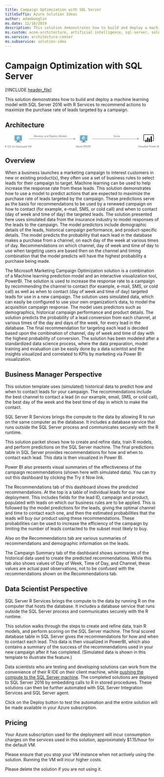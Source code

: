 ```yaml
---
title: Campaign Optimization with SQL Server
titleSuffix: Azure Solution Ideas
author: adamboeglin
ms.date: 12/16/2019
description: This solution demonstrates how to build and deploy a machine learning model with SQL Server 2016 with R Services to recommend actions to maximize the purchase rate of leads targeted by a campaign.
ms.custom: acom-architecture, artificial intelligence, sql-server, solution architectures, Azure, ai gallery, 'https://azure.microsoft.com/solutions/architecture/campaign-optimization-with-sql-server/'
ms.service: architecture-center
ms.subservice: solution-idea
---
```


# Campaign Optimization with SQL Server

[!INCLUDE [header_file](../header.md)]

This solution demonstrates how to build and deploy a machine learning model with SQL Server 2016 with R Services to recommend actions to maximize the purchase rate of leads targeted by a campaign.

## Architecture

<!-- markdownlint-disable MD033 -->
<!-- cSpell:ignore viewbox segoe semibold dasharray linecap miterlimit tspan evenodd -->

<svg class="architecture-diagram" aria-labelledby="campaign-optimization-with-sql-server" height="71.779" viewbox="0 0 811.074 71.779"  xmlns="http://www.w3.org/2000/svg">
    <path fill="#969696" d="M124.922 22.731h238.266v1.5H124.922z"/>
    <path fill="#969696" d="M361.655 18.246l9.067 5.235-9.067 5.236V18.246zM459.922 22.731h239.266v1.5H459.922z"/>
    <path fill="#969696" d="M697.655 18.246l9.067 5.235-9.067 5.236V18.246z"/>
    <path d="M382.074 67.9H380.8l-1.039-2.748h-4.156l-.975 2.748h-1.278l3.76-9.8h1.188zm-2.687-3.78l-1.538-4.177a4 4 0 01-.15-.656h-.027a3.733 3.733 0 01-.157.656l-1.524 4.177zM388.247 61.224l-4.147 5.722h4.1v.954h-5.749v-.349l4.149-5.691h-3.753v-.96h5.4zM395.356 67.9h-1.121v-1.1h-.027a2.3 2.3 0 01-2.16 1.271q-2.5 0-2.5-2.98V60.9h1.114v4.006q0 2.215 1.7 2.215a1.719 1.719 0 001.351-.6 2.321 2.321 0 00.529-1.583V60.9h1.121zM401.27 62.037a1.372 1.372 0 00-.848-.226 1.433 1.433 0 00-1.2.677 3.136 3.136 0 00-.481 1.846V67.9h-1.121v-7h1.121v1.442h.027a2.447 2.447 0 01.731-1.152 1.67 1.67 0 011.1-.413 1.837 1.837 0 01.67.1zM407.928 64.683h-4.942a2.614 2.614 0 00.629 1.8 2.167 2.167 0 001.654.636 3.441 3.441 0 002.174-.779v1.06a4.065 4.065 0 01-2.44.67 2.954 2.954 0 01-2.331-.954 3.9 3.9 0 01-.848-2.683 3.832 3.832 0 01.926-2.663 2.973 2.973 0 012.3-1.028 2.63 2.63 0 012.126.889 3.707 3.707 0 01.752 2.468zm-1.148-.95a2.286 2.286 0 00-.468-1.511 1.6 1.6 0 00-1.282-.54 1.809 1.809 0 00-1.347.567 2.574 2.574 0 00-.683 1.484zM413.608 67.9v-9.8h2.707q5.181 0 5.182 4.778a4.811 4.811 0 01-1.439 3.646 5.334 5.334 0 01-3.852 1.378zm1.148-8.764v7.725h1.463a4.155 4.155 0 003-1.032 3.868 3.868 0 001.073-2.926q0-3.768-4.006-3.767zM422.967 67.506v-1.353a2.633 2.633 0 00.558.369 4.349 4.349 0 00.684.276 5.231 5.231 0 00.721.175 4.018 4.018 0 00.67.062 2.624 2.624 0 001.582-.393 1.476 1.476 0 00.35-1.822 2 2 0 00-.482-.537 4.815 4.815 0 00-.729-.465c-.279-.147-.582-.3-.905-.468q-.513-.259-.957-.526a4.13 4.13 0 01-.772-.588 2.451 2.451 0 01-.516-.729 2.479 2.479 0 01.105-2.119 2.519 2.519 0 01.772-.816 3.5 3.5 0 011.091-.479 4.955 4.955 0 011.247-.157 4.783 4.783 0 012.112.349v1.292a3.829 3.829 0 00-2.229-.6 3.636 3.636 0 00-.752.079 2.084 2.084 0 00-.67.256 1.491 1.491 0 00-.479.458 1.216 1.216 0 00-.185.684 1.413 1.413 0 00.14.649 1.6 1.6 0 00.414.5 4.121 4.121 0 00.666.438q.394.212.906.465t1 .547a4.573 4.573 0 01.827.636 2.815 2.815 0 01.563.772 2.163 2.163 0 01.209.971 2.472 2.472 0 01-.283 1.228 2.341 2.341 0 01-.766.816 3.379 3.379 0 01-1.111.455 6.129 6.129 0 01-1.326.14 5.326 5.326 0 01-.574-.038q-.343-.037-.7-.109a5.43 5.43 0 01-.674-.178 2.09 2.09 0 01-.507-.24zM438.149 58.1l-3.63 9.8h-1.265l-3.554-9.8h1.278l2.714 7.772a4.68 4.68 0 01.2.868h.027a4.217 4.217 0 01.226-.882l2.769-7.759zM449.552 67.9h-1.142v-6.574q0-.779.1-1.907h-.027a6.194 6.194 0 01-.294.95l-3.35 7.533h-.561l-3.343-7.479a5.8 5.8 0 01-.294-1h-.027q.054.589.055 1.921V67.9h-1.107v-9.8h1.518l3.008 6.836a8.77 8.77 0 01.451 1.176h.041c.2-.538.354-.938.472-1.2l3.069-6.809h1.436zM572.794 13.506v-1.353a2.625 2.625 0 00.557.369 4.466 4.466 0 00.684.276 5.349 5.349 0 00.722.175 4.018 4.018 0 00.67.062 2.631 2.631 0 001.583-.393 1.333 1.333 0 00.522-1.132 1.317 1.317 0 00-.175-.69 1.961 1.961 0 00-.481-.537 4.9 4.9 0 00-.728-.465q-.422-.221-.906-.468-.513-.259-.957-.526a4.1 4.1 0 01-.772-.588 2.472 2.472 0 01-.513-.729 2.252 2.252 0 01-.187-.953 2.241 2.241 0 01.294-1.166 2.529 2.529 0 01.772-.816 3.5 3.5 0 011.09-.479 4.968 4.968 0 011.248-.157 4.783 4.783 0 012.112.349v1.291a3.826 3.826 0 00-2.229-.6 3.643 3.643 0 00-.752.079 2.093 2.093 0 00-.67.256 1.491 1.491 0 00-.479.458 1.216 1.216 0 00-.185.684 1.4 1.4 0 00.141.649 1.584 1.584 0 00.413.5 4.132 4.132 0 00.667.438q.393.212.905.465t1 .547a4.573 4.573 0 01.827.636 2.859 2.859 0 01.564.772 2.176 2.176 0 01.208.971 2.462 2.462 0 01-.284 1.228 2.315 2.315 0 01-.766.816 3.357 3.357 0 01-1.11.455 6.122 6.122 0 01-1.326.14 5.326 5.326 0 01-.574-.038q-.341-.037-.7-.109a5.325 5.325 0 01-.673-.178 2.048 2.048 0 01-.512-.239zM585.311 13.581a3.637 3.637 0 01-1.914.485 3.174 3.174 0 01-2.417-.974 3.536 3.536 0 01-.919-2.526 3.877 3.877 0 01.991-2.778 3.465 3.465 0 012.646-1.05 3.688 3.688 0 011.627.342v1.149a2.852 2.852 0 00-1.668-.547 2.259 2.259 0 00-1.761.769 2.926 2.926 0 00-.687 2.021 2.782 2.782 0 00.646 1.941 2.23 2.23 0 001.733.711 2.807 2.807 0 001.723-.608zM589.932 14.067a3.245 3.245 0 01-2.478-.981 3.629 3.629 0 01-.927-2.6 3.784 3.784 0 01.964-2.755 3.468 3.468 0 012.6-.991 3.141 3.141 0 012.444.964 3.824 3.824 0 01.878 2.673 3.761 3.761 0 01-.946 2.683 3.318 3.318 0 01-2.535 1.007zm.082-6.385a2.132 2.132 0 00-1.709.735 3.017 3.017 0 00-.629 2.026 2.855 2.855 0 00.636 1.962 2.161 2.161 0 001.7.718 2.049 2.049 0 001.671-.7 3.048 3.048 0 00.585-2 3.1 3.1 0 00-.585-2.023 2.039 2.039 0 00-1.669-.718zM598.859 8.037a1.372 1.372 0 00-.848-.226 1.433 1.433 0 00-1.2.677 3.136 3.136 0 00-.481 1.846V13.9h-1.121v-7h1.121v1.445h.027a2.447 2.447 0 01.731-1.152 1.67 1.67 0 011.1-.413 1.837 1.837 0 01.67.1zM605.518 10.683h-4.942a2.614 2.614 0 00.629 1.8 2.167 2.167 0 001.654.636 3.441 3.441 0 002.174-.779v1.06a4.065 4.065 0 01-2.44.67 2.954 2.954 0 01-2.331-.954 3.9 3.9 0 01-.848-2.683 3.832 3.832 0 01.926-2.663 2.973 2.973 0 012.3-1.028 2.63 2.63 0 012.126.889 3.707 3.707 0 01.752 2.468zm-1.148-.95a2.286 2.286 0 00-.468-1.511 1.6 1.6 0 00-1.282-.54 1.809 1.809 0 00-1.347.567 2.574 2.574 0 00-.684 1.483zM152.753 13.9V4.1h2.707q5.181 0 5.182 4.778a4.812 4.812 0 01-1.439 3.646 5.336 5.336 0 01-3.852 1.378zm1.147-8.761v7.725h1.463a4.155 4.155 0 003-1.032 3.87 3.87 0 001.073-2.926q0-3.768-4.006-3.767zM168.045 10.683H163.1a2.616 2.616 0 00.629 1.8 2.167 2.167 0 001.654.636 3.441 3.441 0 002.174-.779v1.06a4.065 4.065 0 01-2.44.67 2.955 2.955 0 01-2.331-.954 3.9 3.9 0 01-.848-2.683 3.83 3.83 0 01.926-2.663 2.971 2.971 0 012.3-1.028 2.631 2.631 0 012.126.889 3.707 3.707 0 01.752 2.468zm-1.148-.95a2.281 2.281 0 00-.468-1.511 1.6 1.6 0 00-1.282-.54 1.808 1.808 0 00-1.347.567 2.577 2.577 0 00-.684 1.483zM175.243 6.9l-2.789 7h-1.1l-2.652-7h1.23l1.777 5.086a4.618 4.618 0 01.246.978h.027a4.576 4.576 0 01.219-.95l1.86-5.114zM181.99 10.683h-4.942a2.616 2.616 0 00.629 1.8 2.167 2.167 0 001.654.636 3.441 3.441 0 002.174-.779v1.06a4.065 4.065 0 01-2.44.67 2.955 2.955 0 01-2.331-.954 3.9 3.9 0 01-.848-2.683 3.83 3.83 0 01.926-2.663 2.971 2.971 0 012.3-1.028 2.631 2.631 0 012.126.889 3.707 3.707 0 01.752 2.468zm-1.148-.95a2.281 2.281 0 00-.468-1.511 1.6 1.6 0 00-1.282-.54 1.808 1.808 0 00-1.347.567 2.577 2.577 0 00-.684 1.483zM184.807 13.9h-1.121V3.539h1.121zM190 14.067a3.246 3.246 0 01-2.478-.981 3.631 3.631 0 01-.926-2.6 3.784 3.784 0 01.964-2.755 3.468 3.468 0 012.6-.991 3.14 3.14 0 012.444.964 3.822 3.822 0 01.878 2.673 3.759 3.759 0 01-.947 2.683A3.316 3.316 0 01190 14.067zm.082-6.385a2.131 2.131 0 00-1.709.735 3.015 3.015 0 00-.629 2.026 2.855 2.855 0 00.636 1.962 2.161 2.161 0 001.7.718 2.051 2.051 0 001.671-.7 3.054 3.054 0 00.584-2 3.107 3.107 0 00-.584-2.023 2.041 2.041 0 00-1.667-.718zM196.428 12.891h-.028v4.231h-1.121V6.9h1.121v1.23h.027a2.651 2.651 0 012.42-1.395 2.563 2.563 0 012.112.94 3.89 3.89 0 01.759 2.519 4.344 4.344 0 01-.854 2.813 2.848 2.848 0 01-2.338 1.056 2.341 2.341 0 01-2.098-1.172zm-.027-2.823v.978a2.084 2.084 0 00.564 1.474 2.012 2.012 0 003.028-.175 3.573 3.573 0 00.578-2.167 2.822 2.822 0 00-.54-1.832 1.789 1.789 0 00-1.463-.663 1.984 1.984 0 00-1.568.68 2.5 2.5 0 00-.6 1.705zM212.355 13.9h-1.121v-1.091h-.027a2.347 2.347 0 01-2.153 1.258 2.3 2.3 0 01-1.637-.554 1.919 1.919 0 01-.591-1.47q0-1.961 2.311-2.283l2.1-.294q0-1.784-1.442-1.784a3.445 3.445 0 00-2.283.861V7.395a4.337 4.337 0 012.379-.656q2.468 0 2.468 2.611zm-1.121-3.541l-1.688.232a2.759 2.759 0 00-1.176.386 1.115 1.115 0 00-.4.981 1.067 1.067 0 00.366.837 1.411 1.411 0 00.974.325 1.8 1.8 0 001.377-.585 2.086 2.086 0 00.543-1.479zM220.278 13.9h-1.121V9.91q0-2.228-1.627-2.229a1.766 1.766 0 00-1.391.632 2.346 2.346 0 00-.55 1.6V13.9h-1.121v-7h1.121v1.165h.027a2.526 2.526 0 012.3-1.326 2.142 2.142 0 011.757.741 3.308 3.308 0 01.608 2.144zM228.365 13.9h-1.121v-1.187h-.027a2.824 2.824 0 01-4.515.413 3.853 3.853 0 01-.79-2.56 4.2 4.2 0 01.875-2.782 2.885 2.885 0 012.331-1.046 2.243 2.243 0 012.1 1.135h.027V3.539h1.121zm-1.121-3.165v-1.03a2 2 0 00-.561-1.436 1.882 1.882 0 00-1.422-.588 1.936 1.936 0 00-1.613.752 3.294 3.294 0 00-.588 2.078 2.966 2.966 0 00.564 1.911 1.843 1.843 0 001.514.7 1.915 1.915 0 001.521-.677 2.522 2.522 0 00.585-1.707zM234.62 13.9V4.1h2.707q5.181 0 5.182 4.778a4.812 4.812 0 01-1.439 3.646 5.336 5.336 0 01-3.852 1.378zm1.148-8.764v7.725h1.463a4.155 4.155 0 003-1.032 3.87 3.87 0 001.073-2.926q0-3.768-4.006-3.767zM249.912 10.683h-4.942a2.616 2.616 0 00.629 1.8 2.167 2.167 0 001.654.636 3.441 3.441 0 002.174-.779v1.06a4.065 4.065 0 01-2.44.67 2.955 2.955 0 01-2.331-.954 3.9 3.9 0 01-.848-2.683 3.83 3.83 0 01.926-2.663 2.971 2.971 0 012.3-1.028 2.631 2.631 0 012.126.889 3.707 3.707 0 01.752 2.468zm-1.148-.95a2.281 2.281 0 00-.468-1.511 1.6 1.6 0 00-1.282-.54 1.808 1.808 0 00-1.347.567 2.577 2.577 0 00-.684 1.483zM252.756 12.891h-.027v4.231h-1.121V6.9h1.121v1.23h.027a2.651 2.651 0 012.42-1.395 2.563 2.563 0 012.112.94 3.89 3.89 0 01.759 2.519 4.344 4.344 0 01-.854 2.813 2.848 2.848 0 01-2.338 1.056 2.341 2.341 0 01-2.099-1.172zm-.027-2.823v.978a2.084 2.084 0 00.564 1.474 2.012 2.012 0 003.028-.175 3.573 3.573 0 00.578-2.167 2.822 2.822 0 00-.54-1.832 1.789 1.789 0 00-1.463-.663 1.984 1.984 0 00-1.572.681 2.5 2.5 0 00-.595 1.704zM260.959 13.9h-1.121V3.539h1.121zM266.154 14.067a3.246 3.246 0 01-2.478-.981 3.631 3.631 0 01-.926-2.6 3.784 3.784 0 01.964-2.755 3.468 3.468 0 012.6-.991 3.14 3.14 0 012.444.964 3.822 3.822 0 01.878 2.673 3.759 3.759 0 01-.947 2.683 3.316 3.316 0 01-2.535 1.007zm.082-6.385a2.131 2.131 0 00-1.709.735 3.015 3.015 0 00-.629 2.026 2.855 2.855 0 00.636 1.962 2.161 2.161 0 001.7.718 2.051 2.051 0 001.671-.7 3.054 3.054 0 00.584-2 3.107 3.107 0 00-.584-2.023 2.041 2.041 0 00-1.669-.718zM277 6.9l-3.22 8.121q-.861 2.174-2.42 2.174a2.586 2.586 0 01-.731-.089v-1a2.076 2.076 0 00.663.123 1.374 1.374 0 001.271-1.012l.561-1.326-2.731-6.991h1.244l1.894 5.387q.034.1.144.533h.041q.034-.164.137-.52l1.989-5.4zM292.186 13.9h-1.142V7.326q0-.779.1-1.907h-.027a6.085 6.085 0 01-.294.95l-3.35 7.533h-.561l-3.343-7.479a5.889 5.889 0 01-.294-1h-.027q.054.589.055 1.921V13.9h-1.107V4.1h1.518l3.008 6.836a8.77 8.77 0 01.451 1.176h.041c.2-.538.353-.938.472-1.2L290.75 4.1h1.436zM297.538 14.067a3.247 3.247 0 01-2.479-.981 3.632 3.632 0 01-.926-2.6 3.784 3.784 0 01.967-2.756 3.468 3.468 0 012.6-.991 3.138 3.138 0 012.443.964 3.82 3.82 0 01.879 2.673 3.757 3.757 0 01-.947 2.683 3.314 3.314 0 01-2.537 1.008zm.082-6.385a2.13 2.13 0 00-1.709.735 3.012 3.012 0 00-.629 2.026 2.855 2.855 0 00.636 1.962 2.161 2.161 0 001.7.718 2.054 2.054 0 001.672-.7 3.059 3.059 0 00.584-2 3.113 3.113 0 00-.584-2.023 2.044 2.044 0 00-1.67-.718zM308.79 13.9h-1.121v-1.187h-.027a2.589 2.589 0 01-2.406 1.354 2.616 2.616 0 01-2.109-.94 3.859 3.859 0 01-.789-2.56 4.192 4.192 0 01.875-2.782 2.885 2.885 0 012.331-1.046 2.243 2.243 0 012.1 1.135h.027V3.539h1.121zm-1.121-3.165v-1.03a2 2 0 00-.561-1.436 1.882 1.882 0 00-1.422-.588 1.936 1.936 0 00-1.613.752 3.291 3.291 0 00-.588 2.078 2.961 2.961 0 00.564 1.911 1.841 1.841 0 001.514.7 1.918 1.918 0 001.521-.677 2.527 2.527 0 00.585-1.707zM316.686 10.683h-4.942a2.614 2.614 0 00.629 1.8 2.167 2.167 0 001.654.636 3.441 3.441 0 002.174-.779v1.06a4.065 4.065 0 01-2.44.67 2.954 2.954 0 01-2.331-.954 3.9 3.9 0 01-.848-2.683 3.832 3.832 0 01.926-2.663 2.973 2.973 0 012.3-1.028 2.63 2.63 0 012.126.889 3.707 3.707 0 01.752 2.468zm-1.148-.95a2.286 2.286 0 00-.468-1.511 1.6 1.6 0 00-1.282-.54 1.809 1.809 0 00-1.347.567 2.574 2.574 0 00-.684 1.483zM319.5 13.9h-1.121V3.539h1.121zM321.348 13.65v-1.2a3.316 3.316 0 002.017.677q1.477 0 1.477-.984a.854.854 0 00-.127-.476 1.258 1.258 0 00-.342-.345 2.584 2.584 0 00-.506-.271c-.193-.079-.4-.162-.625-.249a8.022 8.022 0 01-.816-.372 2.48 2.48 0 01-.588-.424 1.559 1.559 0 01-.355-.537 1.9 1.9 0 01-.12-.7 1.677 1.677 0 01.226-.872 1.994 1.994 0 01.6-.635 2.768 2.768 0 01.857-.387 3.842 3.842 0 011-.13 4.01 4.01 0 011.627.314v1.129a3.173 3.173 0 00-1.777-.506 2.112 2.112 0 00-.567.071 1.391 1.391 0 00-.434.2.936.936 0 00-.281.312.823.823 0 00-.1.4.966.966 0 00.1.458 1.01 1.01 0 00.291.328 2.225 2.225 0 00.465.26c.182.078.39.162.622.253a8.453 8.453 0 01.834.366 2.808 2.808 0 01.629.424 1.638 1.638 0 01.4.543 1.749 1.749 0 01.141.731 1.726 1.726 0 01-.229.9 1.971 1.971 0 01-.612.636 2.821 2.821 0 01-.882.376 4.358 4.358 0 01-1.046.123 3.979 3.979 0 01-1.879-.413zM710.251 58.1l-3.63 9.8h-1.265l-3.556-9.8h1.278l2.714 7.772a4.68 4.68 0 01.2.868h.027a4.217 4.217 0 01.226-.882l2.769-7.759zM712.083 59.125a.71.71 0 01-.513-.205.69.69 0 01-.212-.52.719.719 0 01.725-.731.724.724 0 01.523.209.731.731 0 010 1.035.723.723 0 01-.523.212zm.547 8.777h-1.121v-7h1.121zM714.476 67.65v-1.2a3.318 3.318 0 002.017.677q1.477 0 1.477-.984a.861.861 0 00-.126-.476 1.3 1.3 0 00-.342-.345 2.671 2.671 0 00-.506-.271 34.39 34.39 0 00-.626-.249 8.246 8.246 0 01-.817-.372 2.541 2.541 0 01-.588-.424 1.6 1.6 0 01-.355-.537 1.916 1.916 0 01-.119-.7 1.677 1.677 0 01.226-.872 1.994 1.994 0 01.6-.635 2.764 2.764 0 01.858-.387 3.824 3.824 0 01.994-.13 4.013 4.013 0 011.627.314v1.135a3.175 3.175 0 00-1.777-.506 2.117 2.117 0 00-.567.071 1.407 1.407 0 00-.435.2.93.93 0 00-.279.312.813.813 0 00-.1.4.954.954 0 00.1.458 1 1 0 00.29.328 2.25 2.25 0 00.465.26q.274.117.622.253a8.453 8.453 0 01.834.366 2.831 2.831 0 01.629.424 1.655 1.655 0 01.4.543 1.764 1.764 0 01.14.731 1.717 1.717 0 01-.229.9 1.958 1.958 0 01-.611.636 2.821 2.821 0 01-.882.376 4.358 4.358 0 01-1.046.123 3.977 3.977 0 01-1.874-.419zM726.5 67.9h-1.121v-1.1h-.027a2.3 2.3 0 01-2.16 1.271q-2.5 0-2.5-2.98V60.9h1.108v4.006q0 2.215 1.7 2.215a1.716 1.716 0 001.35-.6 2.317 2.317 0 00.53-1.583V60.9h1.12zM733.773 67.9h-1.121v-1.091h-.027a2.347 2.347 0 01-2.153 1.258 2.3 2.3 0 01-1.637-.554 1.918 1.918 0 01-.592-1.47q0-1.961 2.311-2.283l2.1-.294q0-1.784-1.442-1.784a3.444 3.444 0 00-2.283.861v-1.148a4.335 4.335 0 012.379-.656q2.467 0 2.468 2.611zm-1.121-3.541l-1.688.232a2.756 2.756 0 00-1.176.386 1.115 1.115 0 00-.4.981 1.068 1.068 0 00.365.837 1.413 1.413 0 00.975.325 1.794 1.794 0 001.377-.585 2.082 2.082 0 00.544-1.479zM737.007 67.9h-1.121V57.539h1.121zM739.851 59.125a.71.71 0 01-.513-.205.69.69 0 01-.212-.52.719.719 0 01.725-.731.724.724 0 01.523.209.731.731 0 010 1.035.723.723 0 01-.523.212zm.549 8.775h-1.121v-7h1.121zM747.548 61.224l-4.143 5.722h4.1v.954h-5.749v-.349l4.144-5.691h-3.753v-.96h5.4zM754.623 64.683h-4.942a2.614 2.614 0 00.629 1.8 2.167 2.167 0 001.654.636 3.441 3.441 0 002.174-.779v1.06a4.065 4.065 0 01-2.44.67 2.954 2.954 0 01-2.331-.954 3.9 3.9 0 01-.848-2.683 3.832 3.832 0 01.926-2.663 2.973 2.973 0 012.3-1.028 2.63 2.63 0 012.126.889 3.707 3.707 0 01.752 2.468zm-1.148-.95a2.286 2.286 0 00-.468-1.511 1.6 1.6 0 00-1.282-.54 1.809 1.809 0 00-1.347.567 2.574 2.574 0 00-.684 1.483zM761.452 64.2v3.7H760.3v-9.8h2.7a3.556 3.556 0 012.438.766 2.735 2.735 0 01.864 2.16 2.973 2.973 0 01-.96 2.283 3.671 3.671 0 01-2.595.889zm0-5.059v4.02h1.2a2.682 2.682 0 001.814-.544 1.918 1.918 0 00.626-1.534q0-1.941-2.3-1.941zM770.4 68.067a3.245 3.245 0 01-2.478-.981 3.629 3.629 0 01-.927-2.6 3.784 3.784 0 01.964-2.755 3.468 3.468 0 012.6-.991 3.141 3.141 0 012.444.964 3.824 3.824 0 01.878 2.673 3.761 3.761 0 01-.946 2.683 3.318 3.318 0 01-2.535 1.007zm.082-6.385a2.132 2.132 0 00-1.709.735 3.017 3.017 0 00-.629 2.026 2.855 2.855 0 00.636 1.962 2.161 2.161 0 001.7.718 2.049 2.049 0 001.671-.7 3.048 3.048 0 00.585-2 3.1 3.1 0 00-.585-2.023 2.039 2.039 0 00-1.669-.718zM784.5 60.9l-2.1 7h-1.162l-1.442-5.011a3.293 3.293 0 01-.109-.649h-.027a3.066 3.066 0 01-.144.636l-1.569 5.024h-1.121l-2.119-7h1.176l1.449 5.264a3.167 3.167 0 01.1.629h.055a2.942 2.942 0 01.123-.643l1.613-5.25h1.025l1.449 5.277a3.8 3.8 0 01.1.629h.055a2.886 2.886 0 01.116-.629l1.422-5.277zM791.353 64.683h-4.943a2.618 2.618 0 00.629 1.8 2.168 2.168 0 001.654.636 3.441 3.441 0 002.174-.779v1.06a4.065 4.065 0 01-2.44.67 2.956 2.956 0 01-2.331-.954 3.9 3.9 0 01-.848-2.683 3.828 3.828 0 01.927-2.663 2.969 2.969 0 012.3-1.028 2.632 2.632 0 012.126.889 3.707 3.707 0 01.752 2.468zm-1.148-.95a2.276 2.276 0 00-.469-1.511 1.6 1.6 0 00-1.281-.54 1.808 1.808 0 00-1.347.567 2.58 2.58 0 00-.684 1.483zM796.7 62.037a1.372 1.372 0 00-.848-.226 1.429 1.429 0 00-1.2.677 3.122 3.122 0 00-.482 1.846V67.9h-1.121v-7h1.121v1.442h.027a2.447 2.447 0 01.731-1.152 1.668 1.668 0 011.1-.413 1.841 1.841 0 01.67.1zM801.9 67.9v-9.8h2.789a3.053 3.053 0 012.017.622 2.012 2.012 0 01.745 1.62 2.385 2.385 0 01-.451 1.449 2.432 2.432 0 01-1.244.875v.027a2.49 2.49 0 011.586.749 2.3 2.3 0 01.595 1.644 2.562 2.562 0 01-.9 2.037 3.358 3.358 0 01-2.276.779zm1.148-8.764V62.3h1.176a2.23 2.23 0 001.483-.455 1.584 1.584 0 00.54-1.281q0-1.43-1.88-1.429zm0 4.2v3.527h1.559a2.335 2.335 0 001.569-.479 1.641 1.641 0 00.557-1.312q0-1.736-2.365-1.736zM811.074 67.9h-1.148v-9.8h1.148z" fill="#5b5b5b"/>
    <path d="M777.6 35.017h-1.09v-2.18h1.09a4.2 4.2 0 004.195-4.195V6.375a4.2 4.2 0 00-4.195-4.2h-41.3a4.2 4.2 0 00-4.195 4.2v22.269a4.2 4.2 0 004.195 4.195h1.09v2.18h-1.09a6.382 6.382 0 01-6.374-6.375V6.375A6.382 6.382 0 01736.3 0h41.3a6.382 6.382 0 016.375 6.375v22.269a6.382 6.382 0 01-6.375 6.375"/>
    <path d="M743 27.719a2.958 2.958 0 012.958 2.958V37.5A2.958 2.958 0 01743 40.457a2.958 2.958 0 01-2.959-2.957v-6.822a2.958 2.958 0 012.958-2.958zM752.3 40.457a2.959 2.959 0 01-2.959-2.958V19.99a2.959 2.959 0 115.917 0V37.5a2.959 2.959 0 01-2.958 2.959M770.907 40.371a2.959 2.959 0 01-2.959-2.958v-24.8a2.959 2.959 0 015.917 0v24.8a2.959 2.959 0 01-2.958 2.959M761.6 40.457a2.959 2.959 0 01-2.959-2.958V24.492a2.959 2.959 0 115.917 0V37.5a2.959 2.959 0 01-2.958 2.959"/>
    <path d="M74.766 33.889H63.858c1.311 4.627-.45 5.291-8.163 5.291v2.42h26.228v-2.42c-7.713 0-8.469-.661-7.157-5.291" fill="#7a7a7a"/>
    <path d="M86.442 4.579h-35.51a2.269 2.269 0 00-2.18 2.284v24.763a2.256 2.256 0 002.18 2.265h35.51a2.479 2.479 0 002.424-2.265V6.863a2.488 2.488 0 00-2.424-2.284" fill="#a0a1a2"/>
    <path d="M86.467 4.582H50.931a2.268 2.268 0 00-2.18 2.284v24.76a2.256 2.256 0 002.18 2.266h.845z" fill="#fff" opacity=".2"/>
    <path fill="#59b4d9" d="M85.734 7.667v23.137H51.792V7.667h33.942z"/>
    <path fill="#59b4d9" d="M51.792 30.804h.047V7.667l31.031-.046h.002l-31.08.046v23.137z"/>
    <path fill="#a0a1a2" d="M55.695 39.179h26.227v2.424H55.695z"/>
    <path d="M69.224 6.26a.569.569 0 11-.57-.57.57.57 0 01.57.57" fill="#b8d432"/>
    <path d="M69.246 18.534a.223.223 0 01-.108-.03l-7.063-4.077a.217.217 0 01-.106-.185.214.214 0 01.106-.185l7.025-4.051a.215.215 0 01.211 0l7.065 4.079a.215.215 0 010 .369L69.355 18.5a.216.216 0 01-.108.03" fill="#fff"/>
    <path d="M68.231 28.443a.2.2 0 01-.108-.029l-7.041-4.064a.209.209 0 01-.109-.185v-8.156a.217.217 0 01.324-.185l7.041 4.063a.224.224 0 01.1.187v8.156a.218.218 0 01-.1.185.225.225 0 01-.107.029" fill="#fff" opacity=".7"/>
    <path d="M70.225 28.443a.23.23 0 01-.111-.029.217.217 0 01-.1-.185v-8.1a.221.221 0 01.1-.185l7.041-4.063a.209.209 0 01.212 0 .211.211 0 01.108.185v8.1a.21.21 0 01-.108.185l-7.039 4.064a.19.19 0 01-.1.029" fill="#fff" opacity=".4"/>
    <path d="M419.9 33.889h-10.91c1.311 4.627-.45 5.291-8.163 5.291v2.42h26.227v-2.42c-7.713 0-8.469-.661-7.157-5.291" fill="#7a7a7a"/>
    <path d="M431.574 4.579h-35.51a2.269 2.269 0 00-2.18 2.284v24.763a2.256 2.256 0 002.18 2.265h35.51A2.479 2.479 0 00434 31.626V6.863a2.488 2.488 0 00-2.424-2.284" fill="#a0a1a2"/>
    <path d="M431.6 4.582h-35.535a2.268 2.268 0 00-2.18 2.284v24.76a2.256 2.256 0 002.18 2.266h.845z" fill="#fff" opacity=".2"/>
    <path fill="#59b4d9" d="M430.866 7.667v23.137h-33.942V7.667h33.942z"/>
    <path fill="#59b4d9" d="M396.924 30.804h.046V7.667l31.032-.046h.001l-31.079.046v23.137z"/>
    <path fill="#a0a1a2" d="M400.827 39.179h26.227v2.424h-26.227z"/>
    <path d="M414.355 6.26a.569.569 0 11-.57-.57.57.57 0 01.57.57" fill="#b8d432"/>
    <path d="M414.378 18.534a.223.223 0 01-.108-.03l-7.063-4.077a.217.217 0 01-.106-.185.214.214 0 01.106-.185l7.021-4.051a.215.215 0 01.211 0l7.065 4.079a.215.215 0 010 .369l-7.018 4.05a.216.216 0 01-.108.03" fill="#fff"/>
    <path d="M413.363 28.443a.2.2 0 01-.108-.029l-7.042-4.064a.209.209 0 01-.109-.185v-8.156a.217.217 0 01.324-.185l7.041 4.063a.224.224 0 01.1.187v8.156a.218.218 0 01-.1.185.225.225 0 01-.107.029" fill="#fff" opacity=".7"/>
    <path d="M415.357 28.443a.23.23 0 01-.111-.029.217.217 0 01-.1-.185v-8.1a.221.221 0 01.1-.185l7.041-4.063a.209.209 0 01.212 0 .211.211 0 01.108.185v8.1a.21.21 0 01-.108.185l-7.039 4.064a.19.19 0 01-.1.029" fill="#fff" opacity=".4"/>
    <path d="M7.027 68.484H5.66l-1.64-2.748a5.9 5.9 0 00-.437-.652 2.471 2.471 0 00-.434-.441 1.523 1.523 0 00-.479-.25 1.992 1.992 0 00-.578-.078h-.944v4.17H0v-9.8h2.926a4.194 4.194 0 011.186.16 2.66 2.66 0 01.943.489 2.27 2.27 0 01.625.817 2.7 2.7 0 01.226 1.145 2.752 2.752 0 01-.154.939 2.46 2.46 0 01-.437.763 2.664 2.664 0 01-.684.571 3.5 3.5 0 01-.9.365v.027a2.022 2.022 0 01.427.25 2.305 2.305 0 01.345.331 4.375 4.375 0 01.325.435c.107.161.227.35.359.563zM1.148 59.72v3.555h1.559a2.355 2.355 0 00.8-.13 1.86 1.86 0 00.632-.372 1.7 1.7 0 00.417-.6 1.993 1.993 0 00.15-.789 1.536 1.536 0 00-.509-1.227 2.182 2.182 0 00-1.473-.441zM13.357 68.484h-1.148v-9.8h1.148zM15.935 68.484v-9.8h2.707q5.181 0 5.182 4.778a4.817 4.817 0 01-1.439 3.647 5.34 5.34 0 01-3.852 1.377zm1.148-8.764v7.725h1.463a4.151 4.151 0 003-1.032 3.87 3.87 0 001.073-2.926q0-3.766-4.006-3.767zM30.946 68.484h-5.2v-9.8h4.977v1.036H26.9v3.261h3.54v1.032H26.9v3.432h4.047zM39.443 68.648a3.249 3.249 0 01-2.478-.98 3.635 3.635 0 01-.926-2.6A3.786 3.786 0 0137 62.311a3.464 3.464 0 012.6-.991 3.14 3.14 0 012.444.964 3.824 3.824 0 01.878 2.673 3.761 3.761 0 01-.947 2.684 3.319 3.319 0 01-2.532 1.007zm.082-6.385a2.133 2.133 0 00-1.709.737 3.019 3.019 0 00-.629 2.027 2.853 2.853 0 00.636 1.962 2.161 2.161 0 001.7.718A2.049 2.049 0 0041.2 67a3.057 3.057 0 00.584-2 3.109 3.109 0 00-.584-2.023 2.039 2.039 0 00-1.675-.714zM50.531 68.484H49.41v-3.993q0-2.229-1.627-2.229a1.764 1.764 0 00-1.391.633 2.342 2.342 0 00-.55 1.6v3.992h-1.121v-7h1.121v1.162h.027a2.525 2.525 0 012.3-1.326 2.14 2.14 0 011.757.742 3.3 3.3 0 01.608 2.143zM56.629 68.484v-9.8h2.707q5.181 0 5.182 4.778a4.817 4.817 0 01-1.439 3.647 5.34 5.34 0 01-3.852 1.377zm1.148-8.764v7.725h1.463a4.151 4.151 0 003-1.032 3.87 3.87 0 001.073-2.926q0-3.766-4.006-3.767zM71.921 65.264h-4.942a2.616 2.616 0 00.629 1.8 2.167 2.167 0 001.654.636 3.441 3.441 0 002.174-.779v1.053a4.058 4.058 0 01-2.44.67 2.961 2.961 0 01-2.331-.953 3.906 3.906 0 01-.848-2.684 3.824 3.824 0 01.926-2.662 2.969 2.969 0 012.3-1.029 2.634 2.634 0 012.126.889 3.706 3.706 0 01.752 2.468zm-1.148-.95A2.285 2.285 0 0070.3 62.8a1.594 1.594 0 00-1.282-.54 1.812 1.812 0 00-1.347.567 2.571 2.571 0 00-.684 1.483zM74.765 67.472h-.027V71.7h-1.122V61.484h1.121v1.23h.027a2.651 2.651 0 012.42-1.395 2.565 2.565 0 012.112.939 3.9 3.9 0 01.759 2.52 4.336 4.336 0 01-.854 2.813 2.843 2.843 0 01-2.338 1.057 2.343 2.343 0 01-2.098-1.176zm-.027-2.823v.978A2.08 2.08 0 0075.3 67.1a2.011 2.011 0 003.028-.174 3.575 3.575 0 00.578-2.167 2.824 2.824 0 00-.54-1.832 1.787 1.787 0 00-1.463-.663 1.987 1.987 0 00-1.572.68 2.5 2.5 0 00-.594 1.705zM82.968 68.484h-1.121V58.12h1.121zM88.163 68.648a3.249 3.249 0 01-2.478-.98 3.635 3.635 0 01-.926-2.6 3.786 3.786 0 01.964-2.755 3.464 3.464 0 012.6-.991 3.14 3.14 0 012.444.964 3.824 3.824 0 01.878 2.673 3.761 3.761 0 01-.945 2.681 3.319 3.319 0 01-2.537 1.008zm.082-6.385a2.133 2.133 0 00-1.709.737 3.019 3.019 0 00-.629 2.027 2.853 2.853 0 00.636 1.962 2.161 2.161 0 001.7.718 2.049 2.049 0 001.671-.7 3.057 3.057 0 00.584-2 3.109 3.109 0 00-.584-2.023 2.039 2.039 0 00-1.669-.721zM99.012 61.484l-3.22 8.116q-.861 2.174-2.42 2.174a2.551 2.551 0 01-.731-.089v-1a2.076 2.076 0 00.663.123 1.375 1.375 0 001.271-1.008l.561-1.326-2.736-6.99h1.244l1.894 5.387q.034.1.144.533h.041c.022-.109.068-.283.137-.52l1.989-5.4zM105.772 65.264h-4.942a2.616 2.616 0 00.629 1.8 2.167 2.167 0 001.654.636 3.441 3.441 0 002.174-.779v1.053a4.058 4.058 0 01-2.44.67 2.961 2.961 0 01-2.331-.953 3.906 3.906 0 01-.848-2.684 3.824 3.824 0 01.926-2.662 2.969 2.969 0 012.3-1.029 2.634 2.634 0 012.126.889 3.706 3.706 0 01.752 2.468zm-1.148-.95a2.285 2.285 0 00-.468-1.511 1.594 1.594 0 00-1.282-.54 1.812 1.812 0 00-1.347.567 2.571 2.571 0 00-.684 1.483zM113.442 68.484h-1.121v-1.19h-.027a2.588 2.588 0 01-2.406 1.354 2.616 2.616 0 01-2.109-.939 3.858 3.858 0 01-.79-2.561 4.193 4.193 0 01.875-2.782 2.885 2.885 0 012.336-1.046 2.245 2.245 0 012.1 1.135h.027V58.12h1.121zm-1.121-3.165v-1.033a2.005 2.005 0 00-.561-1.436 1.878 1.878 0 00-1.422-.588 1.934 1.934 0 00-1.613.752 3.294 3.294 0 00-.588 2.078A2.961 2.961 0 00108.7 67a1.841 1.841 0 001.514.7 1.915 1.915 0 001.521-.677 2.521 2.521 0 00.586-1.704zM126.984 58.681l-3.63 9.8h-1.264l-3.555-9.8h1.278l2.714 7.772a4.659 4.659 0 01.2.868h.027a4.217 4.217 0 01.226-.882l2.769-7.759zM138.387 68.484h-1.142v-6.577q0-.779.1-1.907h-.027a6.1 6.1 0 01-.294.95l-3.35 7.533h-.561l-3.343-7.479a5.844 5.844 0 01-.294-1h-.027q.054.587.055 1.921v6.563h-1.107v-9.8h1.518l3.008 6.836a8.719 8.719 0 01.451 1.176h.041c.2-.537.353-.939.472-1.2l3.069-6.809h1.436z" fill="#5b5b5b"/>
</svg>

## Overview

When a business launches a marketing campaign to interest customers in new or existing product(s), they often use a set of business rules to select leads for their campaign to target. Machine learning can be used to help increase the response rate from these leads. This solution demonstrates how to use a model to predict actions that are expected to maximize the purchase rate of leads targeted by the campaign. These predictions serve as the basis for recommendations to be used by a renewed campaign on how to contact (for example, e-mail, SMS, or cold call) and when to contact (day of week and time of day) the targeted leads. The solution presented here uses simulated data from the insurance industry to model responses of the leads to the campaign. The model predictors include demographic details of the leads, historical campaign performance, and product-specific details. The model predicts the probability that each lead in the database makes a purchase from a channel, on each day of the week at various times of day. Recommendations on which channel, day of week and time of day to use when targeting users are based then on the channel and timing combination that the model predicts will have the highest probability a purchase being made.

The Microsoft Marketing Campaign Optimization solution is a combination of a Machine learning prediction model and an interactive visualization tool, PowerBI. The solution is used to increase the response rate to a campaign by recommending the channel to contact (for example, e-mail, SMS, or cold call) as well as when to contact (day of week and time of day) targeted leads for use in a new campaign. The solution uses simulated data, which can easily be configured to use your own organization’s data, to model the acquisition campaign response. The model uses predictors such as demographics, historical campaign performance and product details. The solution predicts the probability of a lead conversion from each channel, at various times of the day and days of the week, for every lead in the database. The final recommendation for targeting each lead is decided based upon the combination of channel, day of week and time of day with the highest probability of conversion. The solution has been modeled after a standardized data science process, where the data preparation, model training and evaluation can be easily done by a data scientist and the insights visualized and correlated to KPIs by marketing via Power BI visualization.

## Business Manager Perspective

This solution template uses (simulated) historical data to predict how and when to contact leads for your campaign. The recommendations include the best channel to contact a lead (in our example, email, SMS, or cold call), the best day of the week and the best time of day in which to make the contact.

SQL Server R Services brings the compute to the data by allowing R to run on the same computer as the database. It includes a database service that runs outside the SQL Server process and communicates securely with the R runtime.

This solution packet shows how to create and refine data, train R models, and perform predictions on the SQL Server machine. The final predictions table in SQL Server provides recommendations for how and when to contact each lead. This data is then visualized in Power BI.

Power BI also presents visual summaries of the effectiveness of the campaign recommendations (shown here with simulated data). You can try out this dashboard by clicking the Try it Now link.

The Recommendations tab of this dashboard shows the predicted recommendations. At the top is a table of individual leads for our new deployment. This includes fields for the lead ID, campaign and product, populated with leads on which our business rules are to be applied. This is followed by the model predictions for the leads, giving the optimal channel and time to contact each one, and then the estimated probabilities that the leads will buy our product using these recommendations. These probabilities can be used to increase the efficiency of the campaign by limiting the number of leads contacted to the subset most likely to buy.

Also on the Recommendations tab are various summaries of recommendations and demographic information on the leads.

The Campaign Summary tab of the dashboard shows summaries of the historical data used to create the predicted recommendations. While this tab also shows values of Day of Week, Time of Day, and Channel, these values are actual past observations, not to be confused with the recommendations shown on the Recommendations tab.

## Data Scientist Perspective

SQL Server R Services brings the compute to the data by running R on the computer that hosts the database. It includes a database service that runs outside the SQL Server process and communicates securely with the R runtime.

This solution walks through the steps to create and refine data, train R models, and perform scoring on the SQL Server machine. The final scored database table in SQL Server gives the recommendations for how and when to contact each lead. This data is then visualized in PowerBI, which also contains a summary of the success of the recommendations used in your new campaign after it has completed. (Simulated data is shown in this template to illustrate the feature.)

Data scientists who are testing and developing solutions can work from the convenience of their R IDE on their client machine, while [pushing the compute to the SQL Server machine](https://docs.microsoft.com/sql/advanced-analytics/r/getting-started-with-sql-server-r-services). The completed solutions are deployed to SQL Server 2016 by embedding calls to R in stored procedures. These solutions can then be further automated with SQL Server Integration Services and SQL Server agent.

Click on the Deploy button to test the automation and the entire solution will be made available in your Azure subscription.

## Pricing

Your Azure subscription used for the deployment will incur consumption charges on the services used in this solution, approximately $1.15/hour for the default VM.

Please ensure that you stop your VM instance when not actively using the solution. Running the VM will incur higher costs.

Please delete the solution if you are not using it.
